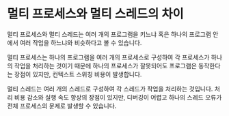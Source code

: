 # 멀티 프로세스와 멀티 스레드의 차이

멀티 프로세스와 멀티 스레드는 여러 개의 프로그램을 키느냐 혹은 하나의 프로그램 안에서 여러 작업을 하느냐와 비슷하다고 볼 수 있습니다.

멀티 프로세스는 하나의 프로그램을 여러 개의 프로세스로 구성하여 각 프로세스가 하나의 작업을 처리하는 것이기 때문에 하나의 프로세스가 잘못되어도 프로그램은 동작한다는 장점이 있지만, 컨텍스트 스위칭 비용이 발생합니다.

멀티 스레드는 여러 개의 스레드로 구성하여 각 스레드가 작업을 처리하는 것입니다. 처리 비용 감소와 실행 속도 향상의 장점이 있지만, 디버깅이 어렵고 하나의 스레드 오류가 전체 프로세스의 문제로 발생할 수 있습니다.